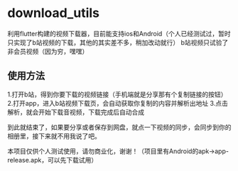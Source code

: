 # download_utils

利用flutter构建的视频下载器，目前能支持ios和Android（个人已经测试过，暂时只实现了b站视频的下载，其他的其实差不多，稍加改动就行）
b站视频只试验了非会员视频（因为穷，嘿嘿）

## 使用方法

1.打开b站，得到你要下载的视频链接（手机端就是分享那有个复制链接的按钮）
2.打开app，进入b站视频下载页，会自动获取你复制的内容并解析出地址
3.点击解析，就会开始下载音视频，下载完成后自动合成

到此就结束了，如果要分享或者保存到网盘，就点一下视频的同步，会同步到你的相册里，接下来就不用我说了吧。

本项目仅供个人测试使用，请勿商业化，谢谢！（项目里有Android的apk->app-release.apk，可以先下载试用）
